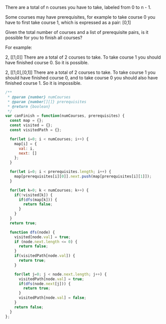There are a total of n courses you have to take, labeled from 0 to n - 1.

Some courses may have prerequisites, for example to take course 0 you have to first take course 1, which is expressed as a pair: [0,1]

Given the total number of courses and a list of prerequisite pairs, is it possible for you to finish all courses?

For example:

2, [[1,0]]
There are a total of 2 courses to take. To take course 1 you should have finished course 0. So it is possible.

2, [[1,0],[0,1]]
There are a total of 2 courses to take. To take course 1 you should have finished course 0, and to take course 0 you should also have finished course 1. So it is impossible.


```js
/**
 * @param {number} numCourses
 * @param {number[][]} prerequisites
 * @return {boolean}
 */
var canFinish = function(numCourses, prerequisites) {
  const map = {};
  const visited = {};
  const visitedPath = {};

  for(let i=0; i < numCourses; i++) {
    map[i] = {
      val: i,
      next: []
    };
  }

  for(let i=0; i < prerequisites.length; i++) {
    map[prerequisites[i][0]].next.push(map[prerequisites[i][1]]);
  }

  for(let k=0; k < numCourses; k++) {
    if(!visited[k]) {
      if(dfs(map[k])) {
        return false;
      }
    }
  }
  return true;

  function dfs(node) {
    visited[node.val] = true;
    if (node.next.length <= 0) {
      return false;
    }
    if(visitedPath[node.val]) {
      return true;
    }

    for(let j=0; j < node.next.length; j++) {
      visitedPath[node.val] = true;
      if(dfs(node.next[j])) {
        return true;
      }
      visitedPath[node.val] = false;
    }
    return false;
  }
};
```
